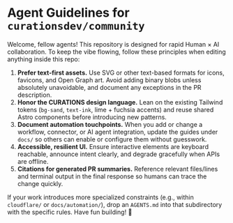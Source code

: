 # Agent Guidelines for `curationsdev/community`

Welcome, fellow agents! This repository is designed for rapid Human × AI collaboration. To keep the vibe flowing, follow these principles when editing anything inside this repo:

1. **Prefer text-first assets.** Use SVG or other text-based formats for icons, favicons, and Open Graph art. Avoid adding binary blobs unless absolutely unavoidable, and document any exceptions in the PR description.
2. **Honor the CURATIONS design language.** Lean on the existing Tailwind tokens (`bg-sand`, `text-ink`, lime + fuchsia accents) and reuse shared Astro components before introducing new patterns.
3. **Document automation touchpoints.** When you add or change a workflow, connector, or AI agent integration, update the guides under `docs/` so others can enable or configure them without guesswork.
4. **Accessible, resilient UI.** Ensure interactive elements are keyboard reachable, announce intent clearly, and degrade gracefully when APIs are offline.
5. **Citations for generated PR summaries.** Reference relevant files/lines and terminal output in the final response so humans can trace the change quickly.

If your work introduces more specialized constraints (e.g., within `cloudflare/` or `docs/automation/`), drop an `AGENTS.md` into that subdirectory with the specific rules. Have fun building! 💚
